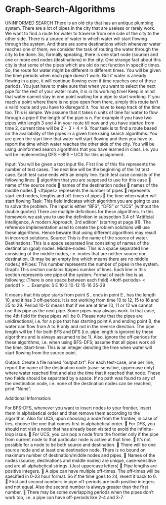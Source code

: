# Graph-Search-Algorithms

UNINFORMED SEARCH
There is an old city that has an antique plumbing system. There are a lot of pipes in the city that are useless or rarely work. We want to find a route for water to traverse from one side of the city to the other side. There is a source of water in which water will start flowing through the system. And there are some destinations which whenever water reaches one of them; we consider the task of routing the water through the city to be done. So, formally speaking, there is one start node (source) and one or more end nodes (destinations) in the city.
One strange fact about this city is that some of the pipes which are old do not function in specific times. So, the route for water might be different in different times. You will be given the time periods when each pipe doesn’t work. But if water is already flowing in a pipe, it will continue flowing even if time reaches one of those periods. You just have to make sure that when you want to select the next pipe for the rest of your water route, it is in its working time! Keep in mind that water cannot stay in one point waiting for a pipe to start working. If you reach a point where there is no pipe open from there, simply this route isn’t a valid route and you have to disregard it.
You have to keep track of the time too. This is simple. We assume that it takes n units of time for water to flow through a pipe if the length of the pipe is n. For example if you have two pipes with length 3 and 4 in your route till now and you have started from time 2, current time will be 2 + 3 + 4 = 9.
Your task is to find a route based on the availability of the pipes in a given time using search algorithms. You are given the start time that water will start flowing and then you have to report the time which water reaches the other side of the city.
You will be using uninformed search algorithms that you have learned in class, i.e. you will be implementing DFS – BFS – UCS for this assignment.

Input:
You will be given a text input file. First line of this file represents the number of test cases. The next line will be the beginning of the 1st test case. Each test case ends with an empty line. Each test case consists of the following lines:
 <task> algorithm that you are supposed to use for this case
 <source> name of the source node
 <destinations> names of the destination nodes
 <middle nodes> names of the middle nodes
 <#pipes> represents the number of pipes
 <graph> represents start-end nodes, lengths and off-times of pipes
 <start-time> the time when water will start flowing
Task:
This field indicates which algorithm you are going to use to solve the problem. The input is either “BFS”, “DFS” or “UCS” (without the double quotes)
There are multiple definitions for these algorithms. In this homework we ask you to use the definition in subsection 3.4 of “Artificial Intelligence, A modern Approach, 3rd edition” (starting at page 81). The reference implementation used to create the problem solutions will use these algorithms. Hence beware that using different algorithms may result in incorrect solutions.
Source:
This is the name of the source of water.
Destinations:
This is a space separated line consisting of names of the destination (goal) nodes.
Middle-nodes:
This is a space separated line consisting of the middle nodes, i.e. nodes that are neither source nor destination. (It may be an empty line which means there are no middle nodes.)
#Pipes:
This number represents the number of pipes in the system.
Graph:
This section contains #pipes number of lines. Each line in this section represents one pipe of the system. Format of each line is as following: (There is one space between each field)
<start> <end> <length> <#off-periods> < period1 > …. <periodn>
Example: S E 10 3 10-12 15-16 25-29

It means that this pipe starts from point S , ends in point E , has the length 10, and it has 3 off-periods. It is not working from time 10 to 12, 15 to 16 and 25 to 29. Period 10-12 means that if we are at time 10, 11 or 12 we cannot use this pipe as the next pipe. Some pipes may always work. In that case, the 4th field for these pipes will be 0. Please note that the pipes are unidirectional, i.e. for a pipe that has starting point A and ending point B, the water can flow from A to B only and not in the reverse direction.
The pipe length will be 1 for both BFS and DFS (i.e. pipe length is ignored by these algorithms and is always assumed to be 1). Also, ignore the off-periods for these algorithms, i.e. when using BFS-DFS; assume that all pipes work all the time.
Start-time:
This is an integer denoting the time when water will start flowing from the source point.

Output:
Create a file named “output.txt”. For each test-case, one per line, report the name of the destination node (case-sensitive, uppercase only) where water reached first and also the time that it reached that node. These two fields should be separated by a space. If no path was found to any of the destination node, i.e. none of the destination nodes can be reached, print “None”.

Additional Information:

For BFS-DFS, whenever you want to insert nodes to your frontier, insert them in alphabetical order and then remove them according to the algorithm. Also for UCS, upon choosing a node from the frontier, in case of ties, choose the one that comes first in alphabetical order.
 For DFS, you should not visit a node that has already been visited to avoid the infinite-loop issue.
 For UCS, you can pop a node from the frontier only if the pipe from current node to that particular node is active at that time.
 It’s not possible for a node to be both source and destination.
 There will be one source node and at least one destination node. There is no bound on maximum number of destination/middle nodes and pipes.
 Names of the nodes (source, destinations and middle nodes) are unique, case-sensitive and are all alphabetical strings. (Just uppercase letters)
 Pipe lengths are positive integers.
 A pipe can have multiple off-times. The off-times will be specified in 0-23 hour format. So if the time goes to 24, revert it back to 0.
 First and second numbers in pipe off-periods are both positive integers and not equal. Also the second number is always greater than the first number.
 There may be some overlapping periods when the pipes don’t work too, i.e. a pipe can have off-periods like 2-4 and 3-7.
